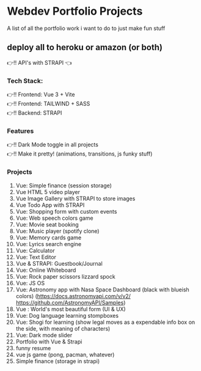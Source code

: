 # Webdev Portfolio Projects
A list of all the portfolio work i want to do to just make fun stuff

## deploy all to heroku or amazon (or both)
:point_right:!! API's with STRAPI :point_left:

### Tech Stack:
:point_right:!! Frontend: Vue 3  + Vite  
:point_right:!! Frontend: TAILWIND + SASS  
:point_right:!! Backend: STRAPI  



### Features  
:point_right:!! Dark Mode toggle in all projects  
:point_right:!! Make it pretty! (animations, transitions, js funky stuff)  

### Projects  
1. Vue: Simple finance (session storage)  
2. Vue HTML 5 video player
3. Vue Image Gallery with STRAPI to store images
4. Vue Todo App with STRAPI
5. Vue: Shopping form with custom events
6. Vue: Web speech colors game
7. Vue: Movie seat booking
8. Vue: Music player (spotify clone)
9. Vue: Memory cards game
10. Vue: Lyrics search engine
11. Vue: Calculator
12. Vue: Text Editor
13. Vue & STRAPI: Guestbook/Journal
14. Vue: Online Whiteboard
15. Vue: Rock paper scissors lizzard spock
16. Vue: JS OS
17. Vue: Astronomy app with Nasa Space Dashboard (black with blueish colors) (https://docs.astronomyapi.com/v/v2/ https://github.com/AstronomyAPI/Samples)
18. Vue : World's most beautiful form (UI & UX)
19. Vue: Dog language learning stompboxes
20. Vue: Shogi for learning (show legal moves as a expendable info box on the side, with meaning of characters)  
21. Vue: Dark mode slider  
22. Portfolio with Vue & Strapi  
23. funny resume
24. vue js game (pong, pacman, whatever)   
25. Simple finance (storage in strapi)
